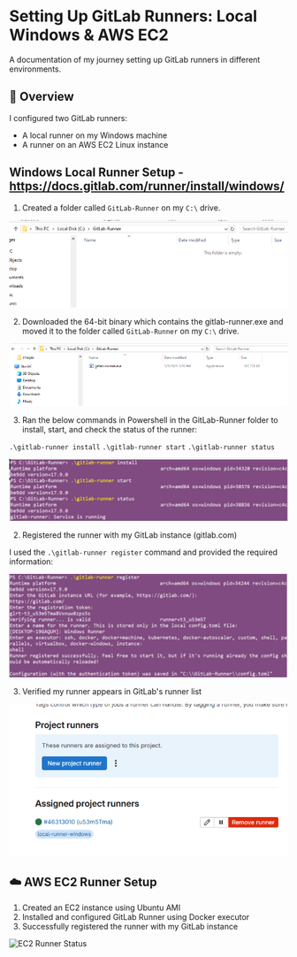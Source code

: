 # Setting Up GitLab Runners: Local Windows & AWS EC2
A documentation of my journey setting up GitLab runners in different environments.

## 📝 Overview
I configured two GitLab runners:
- A local runner on my Windows machine
- A runner on an AWS EC2 Linux instance


## Windows Local Runner Setup - https://docs.gitlab.com/runner/install/windows/
1. Created a folder called `GitLab-Runner` on my `C:\` drive.

![c-drive](https://github.com/Princeton45/local-aws-runner/blob/main/images/c-drive.png)

2. Downloaded the 64-bit binary which contains the gitlab-runner.exe and moved it to the folder called `GitLab-Runner` on my `C:\` drive.

![exe](https://github.com/Princeton45/local-aws-runner/blob/main/images/exe.png)

3. Ran the below commands in Powershell in the GitLab-Runner folder to install, start, and check the status of the runner:

`.\gitlab-runner install`
`.\gitlab-runner start`
`.\gitlab-runner status`

![install-runner](https://github.com/Princeton45/local-aws-runner/blob/main/images/install-runner.png)


2. Registered the runner with my GitLab instance (gitlab.com)

I used the `.\gitlab-runner register` command and provided the required information:

![register](https://github.com/Princeton45/local-aws-runner/blob/main/images/register.png)

3. Verified my runner appears in GitLab's runner list

![verify-runner](https://github.com/Princeton45/local-aws-runner/blob/main/images/verify-runner.png)


## ☁️ AWS EC2 Runner Setup
1. Created an EC2 instance using Ubuntu AMI
2. Installed and configured GitLab Runner using Docker executor
3. Successfully registered the runner with my GitLab instance

![EC2 Runner Status](images/ec2-runner.png)
